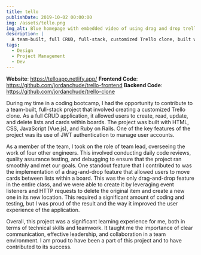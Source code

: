 ```yaml
---
title: tello
publishDate: 2019-10-02 00:00:00
img: /assets/tello.png
img_alt: Blue homepage with embedded video of using drag and drop trello clone feature
description: |
  A team-built, full CRUD, full-stack, customized Trello clone, built with HTML, CSS, Javascript, and Ruby on Rails that utilizes JWT authentication for user management.
tags:
  - Design
  - Project Management
  - Dev
---
```


**Website**: https://telloapp.netlify.app/
**Frontend Code**: https://github.com/jordanchude/trello-frontend
**Backend Code**: https://github.com/jordanchude/trello-clone

During my time in a coding bootcamp, I had the opportunity to contribute to a team-built, full-stack project that involved creating a customized Trello clone. As a full CRUD application, it allowed users to create, read, update, and delete lists and cards within boards. The project was built with HTML, CSS, JavaScript (Vue.js), and Ruby on Rails. One of the key features of the project was its use of JWT authentication to manage user accounts.

As a member of the team, I took on the role of team lead, overseeing the work of four other engineers. This involved conducting daily code reviews, quality assurance testing, and debugging to ensure that the project ran smoothly and met our goals. One standout feature that I contributed to was the implementation of a drag-and-drop feature that allowed users to move cards between lists within a board. This was the only drag-and-drop feature in the entire class, and we were able to create it by leveraging event listeners and HTTP requests to delete the original item and create a new one in its new location. This required a significant amount of coding and testing, but I was proud of the result and the way it improved the user experience of the application.

Overall, this project was a significant learning experience for me, both in terms of technical skills and teamwork. It taught me the importance of clear communication, effective leadership, and collaboration in a team environment. I am proud to have been a part of this project and to have contributed to its success.
